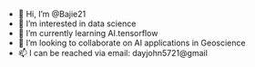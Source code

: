 - 👋 Hi, I’m @Bajie21
- 👀 I’m interested in data science
- 🌱 I’m currently learning AI.tensorflow
- 💞️ I’m looking to collaborate on AI applications in Geoscience
- 📫 I can be reached via email: dayjohn5721@gmail
